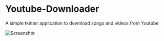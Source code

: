 # Youtube-Downloader
A simple tkinter application to download songs and videos from Youtube


![Screenshot](https://github.com/umangahuja1/Youtube-Downloader/blob/master/downloder.png)
